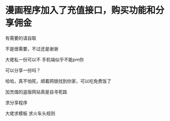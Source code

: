 # 漫画程序加入了充值接口，购买功能和分享佣金


有需要的请自取

不是很需要，不过还是谢谢

大佬私一份可以不 手机端似乎不能pm你

可以分享一份吗？<img id="aimg_w9xZf" onclick="zoom(this, this.src, 0, 0, 0)" class="zoom" src="https://cdn.jsdelivr.net/gh/hishis/forum-master/public/images/patch.gif" onmouseover="img_onmouseoverfunc(this)" onload="thumbImg(this)" border="0" alt="" />

哈哈，真不怕死，顺着网银找到你家，可以吃免费饭了

加充值的盗版网站真是自寻死路

求分享程序

大佬求模板 求火车头规则
